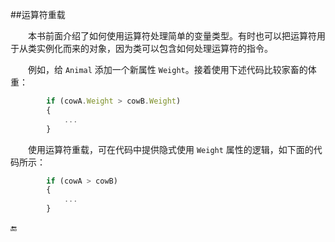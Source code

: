 ##运算符重载

&emsp;&emsp;本书前面介绍了如何使用运算符处理简单的变量类型。有时也可以把运算符用于从类实例化而来的对象，因为类可以包含如何处理运算符的指令。

&emsp;&emsp;例如，给 `Animal` 添加一个新属性 `Weight`。接着使用下述代码比较家畜的体重：

```javascript
        if (cowA.Weight > cowB.Weight)
        {
            ...
        }
```

&emsp;&emsp;使用运算符重载，可在代码中提供隐式使用 `Weight` 属性的逻辑，如下面的代码所示：

```javascript
        if (cowA > cowB)
        {
            ...
        }
```






🔚